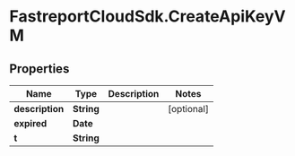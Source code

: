 # FastreportCloudSdk.CreateApiKeyVM

## Properties

Name | Type | Description | Notes
------------ | ------------- | ------------- | -------------
**description** | **String** |  | [optional] 
**expired** | **Date** |  | 
**t** | **String** |  | 


